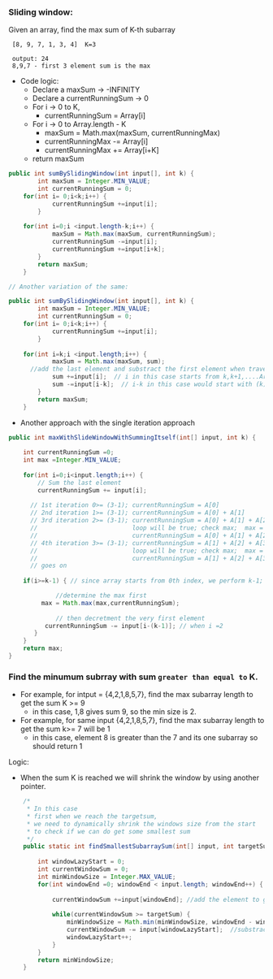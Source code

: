 ### Sliding window:

Given an array, find the max sum of K-th subarray

```
 [8, 9, 7, 1, 3, 4]  K=3
 
 output: 24 
 8,9,7 - first 3 element sum is the max
```

- Code logic:
  - Declare a maxSum -> -INFINITY
  - Declare a currentRunningSum -> 0
  - For i -> 0 to K,
     - currentRunningSum = Array[i]
  - For i -> 0 to Array.length - K 
     - maxSum = Math.max(maxSum, currentRunningMax)
     - currentRunningMax -= Array[i]
     - currentRunningMax += Array[i+K]
  - return maxSum 

```java
public int sumBySlidingWindow(int input[], int k) {
		int maxSum = Integer.MIN_VALUE;
		int currentRunningSum = 0;
    for(int i= 0;i<k;i++) {
			currentRunningSum +=input[i];
		}
		
    for(int i=0;i <input.length-k;i++) {
			maxSum = Math.max(maxSum, currentRunningSum);
			currentRunningSum -=input[i];
			currentRunningSum +=input[i+k];
		}
		return maxSum;
	}

// Another variation of the same:

public int sumBySlidingWindow(int input[], int k) {
		int maxSum = Integer.MIN_VALUE;
		int currentRunningSum = 0;
    for(int i= 0;i<k;i++) {
			currentRunningSum +=input[i];
		}
		
    for(int i=k;i <input.length;i++) {
			maxSum = Math.max(maxSum, sum);
      //add the last element and substract the first element when traversing
			sum +=input[i];  // i in this case starts from k,k+1,....Array.length
			sum -=input[i-k];  // i-k in this case would start with (k)-k =0; (k+1)-k= 1 ; (k+2)-k=2... till i = Array.length-1, in that case (Array.length-1)-K
		}
		return maxSum;
	}
```

- Another approach with the single iteration approach

```java
public int maxWithSlideWindowWithSummingItself(int[] input, int k) {
		
	int currentRunningSum =0;
	int max =Integer.MIN_VALUE;
   
	for(int i=0;i<input.length;i++) {
	    // Sum the last element 
	    currentRunningSum += input[i];
      
      // 1st iteration 0>= (3-1); currentRunningSum = A[0]
      // 2nd iteration 1>= (3-1); currentRunningSum = A[0] + A[1]
      // 3rd iteration 2>= (3-1); currentRunningSum = A[0] + A[1] + A[2]; 
      //                          loop will be true; check max;  max = currentRunningSum
      //                          currentRunningSum = A[0] + A[1] + A[2] - A[0] ; 
      // 4th iteration 3>= (3-1); currentRunningSum = A[1] + A[2] + A[3]; // 3 element gets added
      //                          loop will be true; check max;  max = currentRunningSum
      //                          currentRunningSum = A[1] + A[2] + A[3] - A[1] ; // subract first element
      // goes on
     
	if(i>=k-1) { // since array starts from 0th index, we perform k-1; 

             //determine the max first
	     max = Math.max(max,currentRunningSum);
	 
             // then decretment the very first element
	      currentRunningSum -= input[i-(k-1)]; // when i =2
	   }
	}
	return max;
}
```


### Find the minumum subrray with sum `greater than equal to` K.
- For example, for intput = {4,2,1,8,5,7}, find the max subarray length to get the sum K >= 9
   - in this case, 1,8 gives sum 9, so the min size is 2.
- For example, for same input {4,2,1,8,5,7}, find the max subarray length to get the sum k>= 7 will be 1
   - in this case, element 8 is greater than the 7 and its one subarray so should return 1

Logic:
  - When the sum K is reached we will shrink the window by using another pointer.

```java
	/*
	 * In this case 
	 * first when we reach the targetsum, 
	 * we need to dynamically shrink the windows size from the start 
	 * to check if we can do get some smallest sum
	 */
	public static int findSmallestSubarraySum(int[] input, int targetSum) {
		
		int windowLazyStart = 0;
		int currentWindowSum = 0;
		int minWindowSize = Integer.MAX_VALUE;
		for(int windowEnd =0; windowEnd < input.length; windowEnd++) {
			
			currentWindowSum +=input[windowEnd]; //add the element to get the sum
			
			while(currentWindowSum >= targetSum) {
				minWindowSize = Math.min(minWindowSize, windowEnd - windowLazyStart +1);
				currentWindowSum -= input[windowLazyStart];  //substract the value
				windowLazyStart++;
			}
		}
		return minWindowSize;
	}
```
